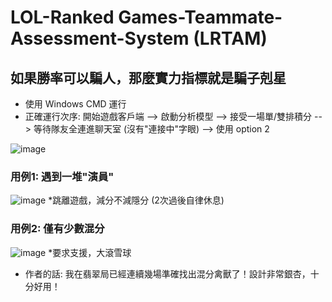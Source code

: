 # LOL-Ranked Games-Teammate-Assessment-System (LRTAM)
## 如果勝率可以騙人，那麼實力指標就是騙子剋星
- 使用 Windows CMD 運行 <br/>
- 正確運行次序: 開始遊戲客戶端 --> 啟動分析模型 --> 接受一場單/雙排積分 --> 等待隊友全連進聊天室 (沒有"連接中"字眼) --> 使用 option 2

![image](https://github.com/hung0125/LOL-Ranked-Games-Teammate-Assessment-Model/assets/65654501/695d4f56-2fd6-4af9-baf8-31e488059630)
### 用例1: 遇到一堆"演員"
![image](https://github.com/hung0125/LOL-Ranked-Games-Teammate-Assessment-Model/assets/65654501/dc856306-6072-4c9b-80fd-171bb580f6c7)
*跳離遊戲，減分不減隱分 (2次過後自律休息)
### 用例2: 僅有少數混分
![image](https://github.com/hung0125/LOL-Ranked-Games-Teammate-Assessment-Model/assets/65654501/21e5fdb0-2460-4d80-b5c6-d05a375701c1)
*要求支援，大滾雪球


- 作者的話: 我在翡翠局已經連續幾場準確找出混分禽獸了！設計非常銀杏，十分好用！
